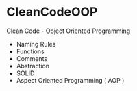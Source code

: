 # CleanCodeOOP
Clean Code - Object Oriented Programming

- Naming Rules
- Functions
- Comments
- Abstraction
- SOLID
- Aspect Oriented Programming ( AOP )
